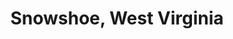---
layout: post
title: Snowshoe, West Virginia
description: Whether visiting Snowshoe for its well-known ski resort, cultural attractions, or off-season outdoor activities, you are sure to have a great time in this family friendly mountain area.
image: 7.jpeg
---